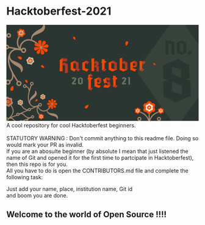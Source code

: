 # Hacktoberfest-2021
![logo](image.jpg) <br/>
A cool repository for cool Hacktoberfest beginners. <br/> <br/>
STATUTORY WARNING : Don't commit anything to this readme file. Doing so would mark your PR as invalid.<br/>
If you are an abosulte beginner (by absolute I mean that just listened the name of Git and opened it for the first time to partcipate in Hacktoberfest), then this repo is for you. <br/>
All you have to do is open the CONTRIBUTORS.md file and complete the following task:  

  Just add your name, place, institution name, Git id <br/>and boom you are done.<br/>
 ## Welcome to the world of Open Source !!!!
  
